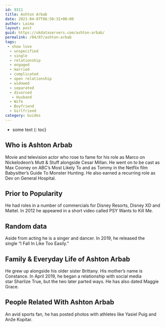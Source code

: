 ```yaml
---
id: 9311
title: Ashton Arbab
date: 2021-04-07T06:50:31+00:00
author: Laima
layout: post
guid: https://ukdataservers.com/ashton-arbab/
permalink: /04/07/ashton-arbab
tags:
 - show love
  - unspecified
  - single
  - relationship
  - engaged
  - married
  - complicated
  - open relationship
  - widowed
  - separated
  - divorced
   - Husband
  - Wife
  - Boyfriend
  - Girlfriend
category: Guides
---
```


* some text
{: toc}


## Who is Ashton Arbab
                  
                  
                  
Movie and television actor who rose to fame for his role as Marco on Nickelodeon&#8217;s Mutt & Stuff alongside Cesar Millan. He went on to be cast as Max Cooney on ABC&#8217;s Most Likely To and as Tommy in the Netflix film Babysitter&#8217;s Guide To Monster Hunting. He also earned a recurring role as Dev on General Hospital. 
                  
              
            
              
            
                
                
                
## Prior to Popularity
                  
                  
                  
He had roles in a number of commercials for Disney Resorts, Disney XD and Mattel. In 2012 he appeared in a short video called PSY Wants to Kill Me. 
                  
              
            
              
            
                
                
                
## Random data
                  
                  
                  
Aside from acting he is a singer and dancer. In 2019, he released the single &#8220;I Fall In Like Too Easily.&#8221;
                  
              
            
              
            
                
                
                
## Family & Everyday Life of Ashton Arbab
                  
                  
                  
He grew up alongside his older sister Brittany. His mother&#8217;s name is Constance. In April 2019, he began a relationship with social media star Sharlize True, but the two later parted ways. He has also dated Maggie Grace.
                  
              
            
              
            
                
                
                
## People Related With Ashton Arbab
                  
                  
                  
An avid sports fan, he has posted photos with athletes like Yasiel Puig and Anže Kopitar. 
                  
              
            
              
            
                
              
            
              
              
            
            
              
            
          
          
          